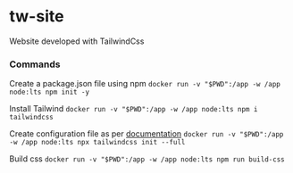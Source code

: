 # tw-site
Website developed with TailwindCss

### Commands

Create a package.json file using npm `docker run -v "$PWD":/app -w /app node:lts npm init -y`

Install Tailwind `docker run -v "$PWD":/app -w /app node:lts npm i tailwindcss`

Create configuration file as per [documentation](https://tailwindcss.com/docs/installation#create-your-configuration-file) `docker run -v "$PWD":/app -w /app node:lts npx tailwindcss init --full`

Build css `docker run -v "$PWD":/app -w /app node:lts npm run build-css`